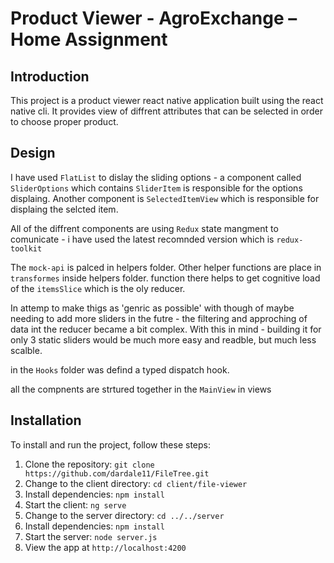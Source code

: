 # Product Viewer - AgroExchange – Home Assignment

## Introduction

This project is a product viewer react native application built using the react native cli. It provides view of diffrent attributes that can be selected in order to choose proper product.

## Design

I have used `FlatList` to dislay the sliding options - a component called `SliderOptions` which contains `SliderItem` is responsible for the options displaing.
Another component is `SelectedItemView` which is responsible for displaing the selcted item.

All of the diffrent components are using `Redux` state mangment to comunicate - i have used the latest recomnded version which is `redux-toolkit`

The `mock-api` is palced in helpers folder.
Other helper functions are place in `transformes` inside helpers folder. function there helps to get cognitive load of the `itemsSlice` which is the oly reducer.

In attemp to make thigs as 'genric as possible' with though of maybe needing to add more sliders in the futre - the filtering and approching of data int the reducer became a bit complex.
With this in mind - building it for only 3 static sliders would be much more easy and readble, but much less scalble.

in the `Hooks` folder was defind a typed dispatch hook.

all the compnents are strtured together in the `MainView` in views

## Installation

To install and run the project, follow these steps:

1. Clone the repository: `git clone https://github.com/dardale11/FileTree.git`
2. Change to the client directory: `cd client/file-viewer`
3. Install dependencies: `npm install`
4. Start the client: `ng serve`
5. Change to the server directory: `cd ../../server`
6. Install dependencies: `npm install`
7. Start the server: `node server.js`
8. View the app at `http://localhost:4200`
